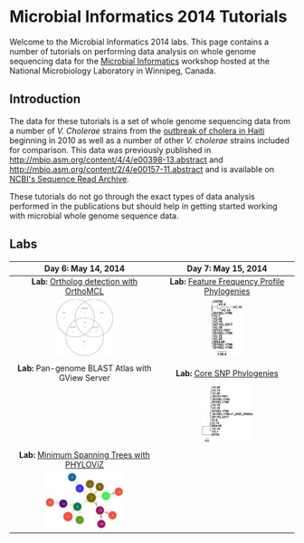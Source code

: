 Microbial Informatics 2014 Tutorials
====================================

Welcome to the Microbial Informatics 2014 labs.  This page contains a number of tutorials on performing data analysis on whole genome sequencing data for the [Microbial Informatics](https://www.corefacility.ca/wiki/bin/view/BioinformaticsWorkshop/WorkshopMay2014) workshop hosted at the National Microbiology Laboratory in Winnipeg, Canada.

Introduction
------------

The data for these tutorials is a set of whole genome sequencing data from a number of *V. Cholerae* strains from the [outbreak of cholera in Haiti](http://en.wikipedia.org/wiki/2010%E2%80%9313_Haiti_cholera_outbreak) beginning in 2010 as well as a number of other *V. cholerae* strains included for comparison.  This data was previously published in http://mbio.asm.org/content/4/4/e00398-13.abstract and http://mbio.asm.org/content/2/4/e00157-11.abstract and is available on [NCBI's Sequence Read Archive](http://www.ncbi.nlm.nih.gov/sra/).

These tutorials do not go through the exact types of data analysis performed in the publications but should help in getting started working with microbial whole genome sequence data.

Labs
----

| Day 6: May 14, 2014                                                         | Day 7: May 15, 2014                                                            |
|:---------------------------------------------------------------------------:|:------------------------------------------------------------------------------:|
| **Lab:** [Ortholog detection with OrthoMCL](labs/orthomcl)                  | **Lab:** [Feature Frequency Profile Phylogenies](labs/ffp-phylogeny)           |
| ![genome-groups-small](labs/orthomcl/images/genome-groups-small-thumb.jpg)  | ![tree-5](labs/ffp-phylogeny/images/tree-5-thumb.jpg)                          |
|                                                                             |                                                                                |
| **Lab:** Pan-genome BLAST Atlas with GView Server                           | **Lab:** [Core SNP Phylogenies](labs/core-snp)                                 |
|                                                                             | ![output-10-subsample](labs/core-snp/images/output-10-subsample-thumb.jpg)     |
|                                                                             |                                                                                |
| **Lab:** [Minimum Spanning Trees with PHYLOViZ](labs/mst)                   |                                                                                |
| ![lab1-mst-location](labs/mst/images/lab1-mst-location-thumb.jpg)          |                                                                                |
